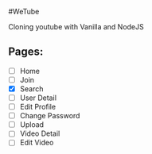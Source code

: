 #WeTube

Cloning youtube with Vanilla and NodeJS

## Pages:

- [ ] Home
- [ ] Join
- [x] Search
- [ ] User Detail
- [ ] Edit Profile
- [ ] Change Password
- [ ] Upload
- [ ] Video Detail
- [ ] Edit Video
